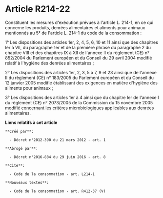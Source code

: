 # Article R214-22

Constituent les mesures d'exécution prévues à l'article L. 214-1, en ce qui concerne les produits, denrées alimentaires et
aliments pour animaux mentionnés au 5° de l'article L. 214-1 du code de la consommation :

1° Les dispositions des articles 1er, 2, 4, 5, 6, 10 et 11 ainsi que des chapitres Ier à VII, du paragraphe 1er et de la
première phrase du paragraphe 2 du chapitre VIII et des chapitres IX à XII de l'annexe II du règlement (CE) n° 852/2004 du
Parlement européen et du Conseil du 29 avril 2004 modifié relatif à l'hygiène des denrées alimentaires ;

2° Les dispositions des articles 1er, 2, 3, 5 à 7, 9 et 23 ainsi que de l'annexe II du règlement (CE) n° 183/2005 du
Parlement européen et du Conseil du 12 janvier 2005 modifié établissant des exigences en matière d'hygiène des aliments pour
animaux ;

3° Les dispositions des articles 1er à 4 ainsi que du chapitre Ier de l'annexe I du règlement (CE) n° 2073/2005 de la
Commission du 15 novembre 2005 modifié concernant les critères microbiologiques applicables aux denrées alimentaires.

**Liens relatifs à cet article**

	**Créé par**:

	  - Décret n°2012-390 du 21 mars 2012 - art. 1

	**Abrogé par**:

	  - Décret n°2016-884 du 29 juin 2016 - art. 8

	**Cite**:

	  - Code de la consommation - art. L214-1

	**Nouveaux textes**:

	  - Code de la consommation - art. R412-37 (V)
